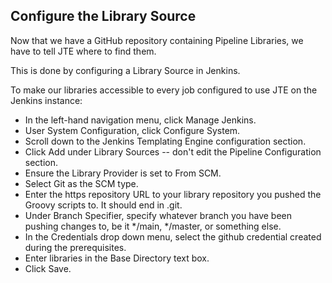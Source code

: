 ## Configure the Library Source

Now that we have a GitHub repository containing Pipeline Libraries, we have to tell JTE where to find them.

This is done by configuring a Library Source in Jenkins.

To make our libraries accessible to every job configured to use JTE on the Jenkins instance:

- In the left-hand navigation menu, click Manage Jenkins.
- User System Configuration, click Configure System.
- Scroll down to the Jenkins Templating Engine configuration section.
- Click Add under Library Sources -- don't edit the Pipeline Configuration section.
- Ensure the Library Provider is set to From SCM.
- Select Git as the SCM type.
- Enter the https repository URL to your library repository you pushed the Groovy scripts to. It should end in .git.
- Under Branch Specifier, specify whatever branch you have been pushing changes to, be it */main, */master, or something else.
- In the Credentials drop down menu, select the github credential created during the prerequisites.
- Enter libraries in the Base Directory text box.
- Click Save.